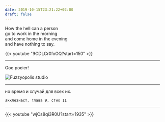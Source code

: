 ```yaml
---
date: 2019-10-15T23:21:22+02:00
draft: false
---
```


How the hell can a person\
go to work in the morning\
and come home in the evening\
and have nothing to say.

{{< youtube "9CDLCr0fxOQ?start=150" >}}

---

Goe poeier!

![Fuzzyopolis studio](/fuzzyopolis-studio.jpg)

---

но время и случай для всех их.

```
Экклезиаст, глава 9, стих 11
```

---

{{< youtube "wjCs8qi3R0U?start=1935" >}}
